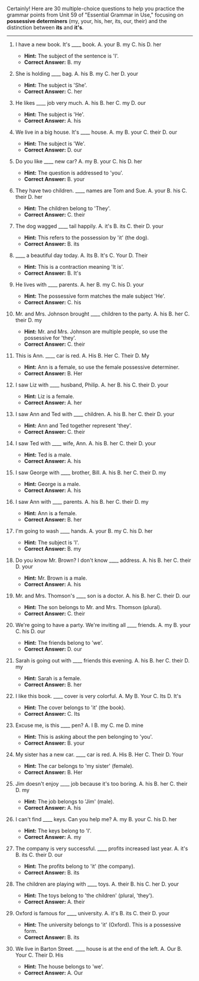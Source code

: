 Certainly! Here are 30 multiple-choice questions to help you practice the grammar points from Unit 59 of "Essential Grammar in Use," focusing on **possessive determiners** (my, your, his, her, its, our, their) and the distinction between **its** and **it's**.

***

1.  I have a new book. It's ____ book.
    A. your B. my C. his D. her
    *   **Hint:** The subject of the sentence is 'I'.
    *   **Correct Answer:** B. my

2.  She is holding ____ bag.
    A. his B. my C. her D. your
    *   **Hint:** The subject is 'She'.
    *   **Correct Answer:** C. her

3.  He likes ____ job very much.
    A. his B. her C. my D. our
    *   **Hint:** The subject is 'He'.
    *   **Correct Answer:** A. his

4.  We live in a big house. It's ____ house.
    A. my B. your C. their D. our
    *   **Hint:** The subject is 'We'.
    *   **Correct Answer:** D. our

5.  Do you like ____ new car?
    A. my B. your C. his D. her
    *   **Hint:** The question is addressed to 'you'.
    *   **Correct Answer:** B. your

6.  They have two children. ____ names are Tom and Sue.
    A. your B. his C. their D. her
    *   **Hint:** The children belong to 'They'.
    *   **Correct Answer:** C. their

7.  The dog wagged ____ tail happily.
    A. it's B. its C. their D. your
    *   **Hint:** This refers to the possession by 'it' (the dog).
    *   **Correct Answer:** B. its

8.  ____ a beautiful day today.
    A. Its B. It's C. Your D. Their
    *   **Hint:** This is a contraction meaning 'It is'.
    *   **Correct Answer:** B. It's

9.  He lives with ____ parents.
    A. her B. my C. his D. your
    *   **Hint:** The possessive form matches the male subject 'He'.
    *   **Correct Answer:** C. his

10. Mr. and Mrs. Johnson brought ____ children to the party.
    A. his B. her C. their D. my
    *   **Hint:** Mr. and Mrs. Johnson are multiple people, so use the possessive for 'they'.
    *   **Correct Answer:** C. their

11. This is Ann. ____ car is red.
    A. His B. Her C. Their D. My
    *   **Hint:** Ann is a female, so use the female possessive determiner.
    *   **Correct Answer:** B. Her

12. I saw Liz with ____ husband, Philip.
    A. her B. his C. their D. your
    *   **Hint:** Liz is a female.
    *   **Correct Answer:** A. her

13. I saw Ann and Ted with ____ children.
    A. his B. her C. their D. your
    *   **Hint:** Ann and Ted together represent 'they'.
    *   **Correct Answer:** C. their

14. I saw Ted with ____ wife, Ann.
    A. his B. her C. their D. your
    *   **Hint:** Ted is a male.
    *   **Correct Answer:** A. his

15. I saw George with ____ brother, Bill.
    A. his B. her C. their D. my
    *   **Hint:** George is a male.
    *   **Correct Answer:** A. his

16. I saw Ann with ____ parents.
    A. his B. her C. their D. my
    *   **Hint:** Ann is a female.
    *   **Correct Answer:** B. her

17. I'm going to wash ____ hands.
    A. your B. my C. his D. her
    *   **Hint:** The subject is 'I'.
    *   **Correct Answer:** B. my

18. Do you know Mr. Brown? I don't know ____ address.
    A. his B. her C. their D. your
    *   **Hint:** Mr. Brown is a male.
    *   **Correct Answer:** A. his

19. Mr. and Mrs. Thomson's ____ son is a doctor.
    A. his B. her C. their D. our
    *   **Hint:** The son belongs to Mr. and Mrs. Thomson (plural).
    *   **Correct Answer:** C. their

20. We're going to have a party. We're inviting all ____ friends.
    A. my B. your C. his D. our
    *   **Hint:** The friends belong to 'we'.
    *   **Correct Answer:** D. our

21. Sarah is going out with ____ friends this evening.
    A. his B. her C. their D. my
    *   **Hint:** Sarah is a female.
    *   **Correct Answer:** B. her

22. I like this book. ____ cover is very colorful.
    A. My B. Your C. Its D. It's
    *   **Hint:** The cover belongs to 'it' (the book).
    *   **Correct Answer:** C. Its

23. Excuse me, is this ____ pen?
    A. I B. my C. me D. mine
    *   **Hint:** This is asking about the pen belonging to 'you'.
    *   **Correct Answer:** B. your

24. My sister has a new car. ____ car is red.
    A. His B. Her C. Their D. Your
    *   **Hint:** The car belongs to 'my sister' (female).
    *   **Correct Answer:** B. Her

25. Jim doesn't enjoy ____ job because it's too boring.
    A. his B. her C. their D. my
    *   **Hint:** The job belongs to 'Jim' (male).
    *   **Correct Answer:** A. his

26. I can't find ____ keys. Can you help me?
    A. my B. your C. his D. her
    *   **Hint:** The keys belong to 'I'.
    *   **Correct Answer:** A. my

27. The company is very successful. ____ profits increased last year.
    A. it's B. its C. their D. our
    *   **Hint:** The profits belong to 'it' (the company).
    *   **Correct Answer:** B. its

28. The children are playing with ____ toys.
    A. their B. his C. her D. your
    *   **Hint:** The toys belong to 'the children' (plural, 'they').
    *   **Correct Answer:** A. their

29. Oxford is famous for ____ university.
    A. it's B. its C. their D. your
    *   **Hint:** The university belongs to 'it' (Oxford). This is a possessive form.
    *   **Correct Answer:** B. its

30. We live in Barton Street. ____ house is at the end of the left.
    A. Our B. Your C. Their D. His
    *   **Hint:** The house belongs to 'we'.
    *   **Correct Answer:** A. Our